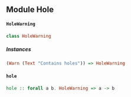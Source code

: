 ## Module Hole

#### `HoleWarning`

``` purescript
class HoleWarning 
```

##### Instances
``` purescript
(Warn (Text "Contains holes")) => HoleWarning
```

#### `hole`

``` purescript
hole :: forall a b. HoleWarning => a -> b
```


